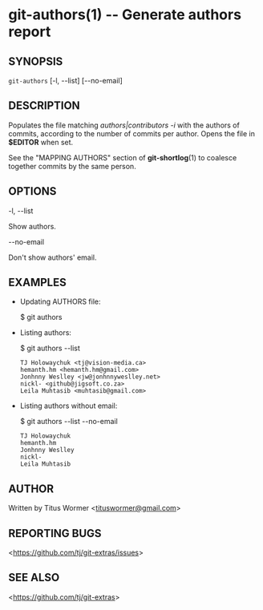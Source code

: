 git-authors(1) -- Generate authors report
=================================================

## SYNOPSIS

`git-authors` [-l, --list] [--no-email]

## DESCRIPTION

  Populates the file matching _authors|contributors -i_ with the authors of commits, according to the number of commits per author.
  Opens the file in **$EDITOR** when set.

  See the "MAPPING AUTHORS" section of **git-shortlog**(1) to coalesce together commits by the same person.

## OPTIONS

  -l, --list

  Show authors.

  --no-email

  Don't show authors' email.

## EXAMPLES

  * Updating AUTHORS file:

    $ git authors

  * Listing authors:

    $ git authors --list

    ```
    TJ Holowaychuk <tj@vision-media.ca>
    hemanth.hm <hemanth.hm@gmail.com>
    Jonhnny Weslley <jw@jonhnnyweslley.net>
    nickl- <github@jigsoft.co.za>
    Leila Muhtasib <muhtasib@gmail.com>
    ```

  * Listing authors without email:

    $ git authors --list --no-email

    ```
    TJ Holowaychuk
    hemanth.hm
    Jonhnny Weslley
    nickl-
    Leila Muhtasib
    ```

## AUTHOR

Written by Titus Wormer &lt;<tituswormer@gmail.com>&gt;

## REPORTING BUGS

&lt;<https://github.com/tj/git-extras/issues>&gt;

## SEE ALSO

&lt;<https://github.com/tj/git-extras>&gt;
